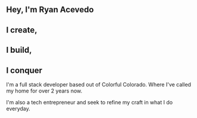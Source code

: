 ---
---
<Nav />


# Hey, I'm Ryan Acevedo
## I create,
## I build,
## I conquer

I'm a full stack developer based out of Colorful Colorado. Where I've called my home for over 2 years now.

I'm also a tech entrepreneur and seek to refine my craft in what I do everyday.


